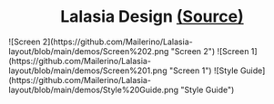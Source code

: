 <h1 align="center">Lalasia Design <a href="https://www.figma.com/community/file/1129496513774660135" target="_blank">(Source)</a></h1>  
![Screen 2](https://github.com/Mailerino/Lalasia-layout/blob/main/demos/Screen%202.png "Screen 2")
![Screen 1](https://github.com/Mailerino/Lalasia-layout/blob/main/demos/Screen%201.png "Screen 1")
![Style Guide](https://github.com/Mailerino/Lalasia-layout/blob/main/demos/Style%20Guide.png "Style Guide")
